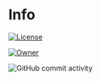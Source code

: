 # Info
[![License](https://img.shields.io/badge/License-MIT-green.svg)](LICENSE)

[![Owner](https://img.shields.io/badge/Owner-Noahscratch493-blue.svg)](https://github.com/Noahscratch493)

![GitHub commit activity](https://img.shields.io/github/commit-activity/t/Noahscratch493/smallbrowser)
